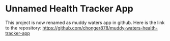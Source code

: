 # Unnamed Health Tracker App

This project is now renamed as muddy waters app in github. Here is the link to the repository:
https://github.com/chonger878/muddy-waters-health-tracker-app

